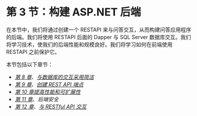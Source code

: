 # 第 3 节：构建 ASP.NET 后端

在本节中，我们将通过创建一个 RESTAPI 来与问答交互，从而构建问答应用程序的后端。我们将使用 RESTAPI 后面的 Dapper 与 SQL Server 数据库交互。我们将学习技术，使我们的后端性能和规模良好。我们将学习如何在前端使用 RESTAPI 之前保护它。

本节包括以下章节：

*   [*第 8 章*](08.html#_idTextAnchor165)、[*与数据库的交互采用简洁*](https://epic.packtpub.com/index.php?module=oss_Chapters&action=DetailView&record=29ee7f87-fbf0-6a9d-ada7-5eaaae0fa587)
*   [*第 9 章*](09.html#_idTextAnchor195)、[*创建 REST API 端点*](https://epic.packtpub.com/index.php?module=oss_Chapters&action=DetailView&record=67800197-9d5d-6f5f-541c-5eaaaed988d4)
*   [*第 10 章*](10.html#_idTextAnchor219)[*提高性能和可扩展性*](https://epic.packtpub.com/index.php?module=oss_Chapters&action=DetailView&record=5ad6e4a6-dc38-552e-e839-5eaaae2b0dc9)
*   [*第 11 章*](11.html#_idTextAnchor242)、*后端安全*
*   [*第 12 章*](12.html#_idTextAnchor257)、[*与 RESTful API 交互*](https://epic.packtpub.com/index.php?module=oss_Chapters&action=DetailView&record=3fd8c05e-d8a6-ae06-694c-5eaaae5c26a2)